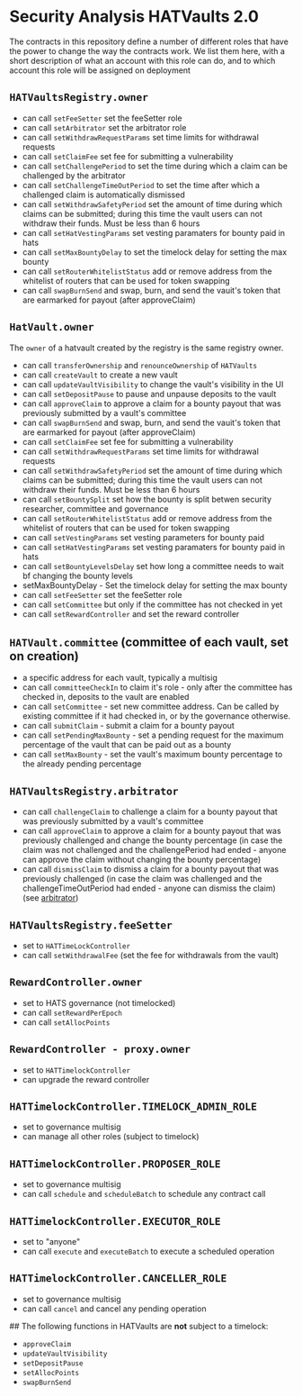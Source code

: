 # Security Analysis HATVaults 2.0


The contracts in this repository define a number of different roles that have the power to change the way the contracts work. We list them here, with a short description of what an account with this role can do, and to which account this role will be assigned on deployment

## `HATVaultsRegistry.owner`

- can call `setFeeSetter` set the feeSetter role
- can call `setArbitrator` set the arbitrator role
- can call `setWithdrawRequestParams` set time limits for withdrawal requests
- can call `setClaimFee` set fee for submitting a vulnerability
- can call `setChallengePeriod` to set the time during which a claim can be challenged by the arbitrator
- can call `setChallengeTimeOutPeriod` to set the time after which a challenged claim is automatically dismissed
- can call `setWithdrawSafetyPeriod` set the amount of time during which claims can be submitted; during this time the vault users can not withdraw their funds. Must be less than 6 hours
- can call `setHatVestingParams` set vesting paramaters for bounty paid in hats
- can call `setMaxBountyDelay` to set the timelock delay for setting the max bounty
- can call `setRouterWhitelistStatus` add or remove address from the whitelist of routers that can be used for token swapping
- can call `swapBurnSend` and swap, burn, and send the vauit's token that are earmarked for payout (after approveClaim)

## `HatVault.owner`

The `owner` of a hatvault created by the registry is the same registry owner.

- can call `transferOwnership` and `renounceOwnership` of `HATVaults`
- can call `createVault` to create a new vault
- can call `updateVaultVisibility` to change the vault's visibility in the UI
- can call `setDepositPause` to pause and unpause deposits to the vault
- can call `approveClaim` to approve a claim for a bounty payout that was previously submitted by a vault's committee
- can call `swapBurnSend` and swap, burn, and send the vauit's token that are earmarked for payout (after approveClaim)
- can call `setClaimFee` set fee for submitting a vulnerability
- can call `setWithdrawRequestParams` set time limits for withdrawal requests
- can call `setWithdrawSafetyPeriod` set the amount of time during which claims can be submitted; during this time the vault users can not withdraw their funds. Must be less than 6 hours
- can call `setBountySplit` set how the bounty is split betwen security researcher, committee and governance
- can call `setRouterWhitelistStatus` add or remove address from the whitelist of routers that can be used for token swapping
- can call `setVestingParams` set vesting parameters for bounty paid
- can call `setHatVestingParams` set vesting paramaters for bounty paid in hats
- can call `setBountyLevelsDelay` set how long a committee needs to wait bf changing the bounty levels
- setMaxBountyDelay - Set the timelock delay for setting the max bounty
- can call `setFeeSetter` set the feeSetter role
- can call `setCommittee` but only if the committee has not checked in yet
- can call `setRewardController`  and set the reward controller

## `HATVault.committee` (committee of each vault, set on creation)

- a specific address for each vault, typically a multisig
- can call `committeeCheckIn`  to claim it's role - only after the committee has checked in, deposits to the vault are enabled
- can call `setCommittee` - set new committee address. Can be called by existing committee if it had checked in, or by the governance otherwise.
- can call `submitClaim` - submit a claim for a bounty payout
- can call `setPendingMaxBounty` - set a pending request for the maximum percentage of the vault that can be paid out as a bounty
- can call `setMaxBounty` - set the vault's maximum bounty percentage to the already pending percentage

## `HATVaultsRegistry.arbitrator`
- can call `challengeClaim` to challenge a claim for a bounty payout that was previously submitted by a vault's committee
- can call `approveClaim` to approve a claim for a bounty payout that was previously challenged and change the bounty percentage (in case the claim was not challenged and the challengePeriod had ended - anyone can approve the claim without changing the bounty percentage)
- can call `dismissClaim` to dismiss a claim for a bounty payout that was previously challenged (in case the claim was challenged and the challengeTimeOutPeriod had ended - anyone can dismiss the claim)
(see [arbitrator](./arbitrator.md))

## `HATVaultsRegistry.feeSetter`

- set to `HATTimeLockController`
- can call `setWithdrawalFee` (set the fee for withdrawals from the vault)

## `RewardController.owner`

- set to HATS governance (not timelocked)
- can call `setRewardPerEpoch`
- can call `setAllocPoints`

## `RewardController - proxy.owner`

- set to `HATTimelockController`
- can upgrade the reward controller

## `HATTimelockController.TIMELOCK_ADMIN_ROLE`

- set to governance multisig
- can manage all other roles (subject to timelock)

## `HATTimelockController.PROPOSER_ROLE`

- set to governance multisig
- can call `schedule` and `scheduleBatch` to schedule any contract call

## `HATTimelockController.EXECUTOR_ROLE`

- set to "anyone"
- can call `execute` and `executeBatch` to execute a scheduled operation

## `HATTimelockController.CANCELLER_ROLE`

- set to governance multisig
- can call `cancel` and cancel any pending operation


## The following functions in HATVaults are **not** subject to a timelock:
  - `approveClaim`
  - `updateVaultVisibility`
  - `setDepositPause`
  - `setAllocPoints`
  - `swapBurnSend`
